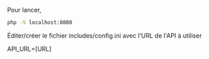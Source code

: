Pour lancer,
```bash
php -S localhost:8080
```
Éditer/créer le fichier includes/config.ini avec l'URL de l'API à utiliser

API_URL=[URL]

